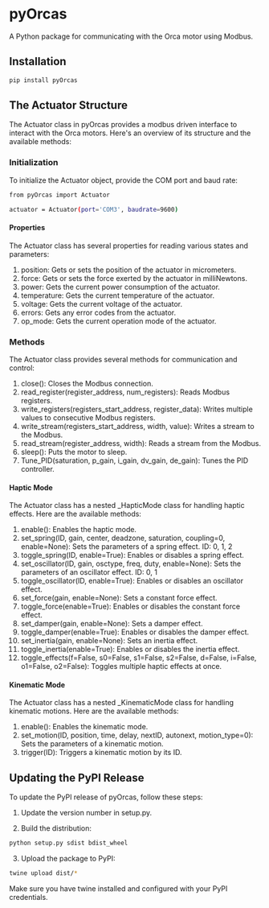 # pyOrcas

A Python package for communicating with the Orca motor using Modbus.

## Installation

```sh
pip install pyOrcas
```

## The Actuator Structure

The Actuator class in pyOrcas provides a modbus driven interface to interact with the Orca motors. Here's an overview of its structure and the available methods:

### Initialization

To initialize the Actuator object, provide the COM port and baud rate:

```sh
from pyOrcas import Actuator

actuator = Actuator(port='COM3', baudrate=9600)
```

#### Properties

The Actuator class has several properties for reading various states and parameters:

1. position: Gets or sets the position of the actuator in micrometers.
2. force: Gets or sets the force exerted by the actuator in milliNewtons.
3. power: Gets the current power consumption of the actuator.
4. temperature: Gets the current temperature of the actuator.
5. voltage: Gets the current voltage of the actuator.
6. errors: Gets any error codes from the actuator.
7. op_mode: Gets the current operation mode of the actuator.

### Methods

The Actuator class provides several methods for communication and control:

1. close(): Closes the Modbus connection.
2. read_register(register_address, num_registers): Reads Modbus registers.
3. write_registers(registers_start_address, register_data): Writes multiple values to consecutive Modbus registers.
4. write_stream(registers_start_address, width, value): Writes a stream to the Modbus.
5. read_stream(register_address, width): Reads a stream from the Modbus.
6. sleep(): Puts the motor to sleep.
7. Tune_PID(saturation, p_gain, i_gain, dv_gain, de_gain): Tunes the PID controller.

#### Haptic Mode

The Actuator class has a nested _HapticMode class for handling haptic effects. Here are the available methods:

1. enable(): Enables the haptic mode.
2. set_spring(ID, gain, center, deadzone, saturation, coupling=0, enable=None): Sets the parameters of a spring effect. ID: 0, 1, 2
3. toggle_spring(ID, enable=True): Enables or disables a spring effect.
4. set_oscillator(ID, gain, osctype, freq, duty, enable=None): Sets the parameters of an oscillator effect. ID: 0, 1
5. toggle_oscillator(ID, enable=True): Enables or disables an oscillator effect.
6. set_force(gain, enable=None): Sets a constant force effect.
7. toggle_force(enable=True): Enables or disables the constant force effect.
8. set_damper(gain, enable=None): Sets a damper effect.
9. toggle_damper(enable=True): Enables or disables the damper effect.
10. set_inertia(gain, enable=None): Sets an inertia effect.
11. toggle_inertia(enable=True): Enables or disables the inertia effect.
12. toggle_effects(f=False, s0=False, s1=False, s2=False, d=False, i=False, o1=False, o2=False): Toggles multiple haptic effects at once.

#### Kinematic Mode

The Actuator class has a nested _KinematicMode class for handling kinematic motions. Here are the available methods:

1. enable(): Enables the kinematic mode.
2. set_motion(ID, position, time, delay, nextID, autonext, motion_type=0): Sets the parameters of a kinematic motion.
3. trigger(ID): Triggers a kinematic motion by its ID.

## Updating the PyPI Release

To update the PyPI release of pyOrcas, follow these steps:

1. Update the version number in setup.py.

2. Build the distribution:
```sh
python setup.py sdist bdist_wheel
```
3. Upload the package to PyPI:
```sh
twine upload dist/*
```

Make sure you have twine installed and configured with your PyPI credentials.
